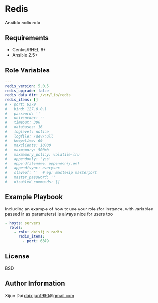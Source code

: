 Redis
=========

Ansible redis role

Requirements
--------------

* Centos/RHEL 6+
* Ansible 2.5+

Role Variables
--------------

```yaml
---
redis_version: 5.0.5
redis_upgrade: false
redis_data_dir: /var/lib/redis
redis_items: []
# - port: 6379
#   bind: 127.0.0.1
#   password: ''
#   unixsocket: ''
#   timeout: 300
#   databases: 16
#   loglevel: notice
#   logfile: /dev/null
#   keepalive: 60
#   maxclients: 10000
#   maxmemory: 500mb
#   maxmemory_policy: volatile-lru
#   appendonly: 'yes'
#   appendfilename: appendonly.aof
#   appendfsync: everysec
#   slaveof: ''  # eg: masterip masterport
#   master_password: ''
#   disabled_commands: []

```

Example Playbook
----------------

Including an example of how to use your role (for instance, with variables passed in as parameters) is always nice for users too:

```yaml
- hosts: servers
  roles:
    - role: daixijun.redis
      redis_items:
        - port: 6379
```

License
-------

BSD

Author Information
------------------

Xijun Dai <daixijun1990@gmail.com>
